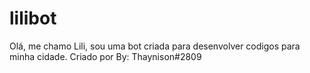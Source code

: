 # lilibot
Olá, me chamo Lili, sou uma bot criada para desenvolver codigos para minha cidade. Criado por By: Thaynison#2809
